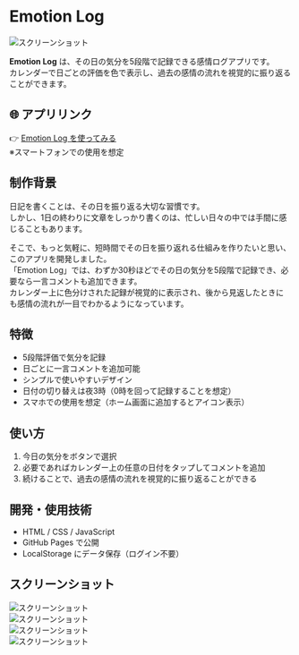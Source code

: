 # Emotion Log

![スクリーンショット](image/icon2.png)

**Emotion Log** は、その日の気分を5段階で記録できる感情ログアプリです。  
カレンダーで日ごとの評価を色で表示し、過去の感情の流れを視覚的に振り返ることができます。

## 🌐 アプリリンク

👉 [Emotion Log を使ってみる](https://terakooooou.github.io/Emotion-Log/)  
※スマートフォンでの使用を想定

## 制作背景

日記を書くことは、その日を振り返る大切な習慣です。  
しかし、1日の終わりに文章をしっかり書くのは、忙しい日々の中では手間に感じることもあります。

そこで、もっと気軽に、短時間でその日を振り返れる仕組みを作りたいと思い、このアプリを開発しました。  
「Emotion Log」では、わずか30秒ほどでその日の気分を5段階で記録でき、必要なら一言コメントも追加できます。  
カレンダー上に色分けされた記録が視覚的に表示され、後から見返したときにも感情の流れが一目でわかるようになっています。

## 特徴

- 5段階評価で気分を記録  
- 日ごとに一言コメントを追加可能  
- シンプルで使いやすいデザイン  
- 日付の切り替えは夜3時（0時を回って記録することを想定）  
- スマホでの使用を想定（ホーム画面に追加するとアイコン表示）  

## 使い方

1. 今日の気分をボタンで選択  
2. 必要であればカレンダー上の任意の日付をタップしてコメントを追加  
3. 続けることで、過去の感情の流れを視覚的に振り返ることができる  

## 開発・使用技術

- HTML / CSS / JavaScript  
- GitHub Pages で公開  
- LocalStorage にデータ保存（ログイン不要）  

## スクリーンショット

![スクリーンショット](image/IMG_8547.png)  
![スクリーンショット](image/IMG_8529.jpeg)  
![スクリーンショット](image/IMG_8548.jpeg)  
![スクリーンショット](image/IMG_8549.jpeg) 